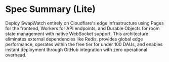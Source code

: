 # Spec Summary (Lite)

Deploy SwapWatch entirely on Cloudflare's edge infrastructure using Pages for the frontend, Workers for API endpoints, and Durable Objects for room state management with native WebSocket support. This architecture eliminates external dependencies like Redis, provides global edge performance, operates within the free tier for under 100 DAUs, and enables instant deployment through GitHub integration with zero operational overhead.